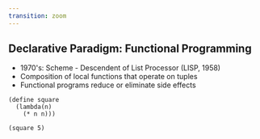 ```yaml
---
transition: zoom
---
```


## Declarative Paradigm: Functional Programming

- 1970's: Scheme - Descendent of List Processor (LISP, 1958)
- Composition of local functions that operate on tuples
- Functional programs reduce or eliminate side effects

```
(define square
  (lambda(n)
    (* n n)))
      
(square 5)
```
